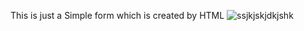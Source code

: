 This is just a Simple form which is created by HTML
![ssjkjskjdkjshk](https://github.com/user-attachments/assets/711bf923-3490-41fe-b71a-7c7d8591755d)
